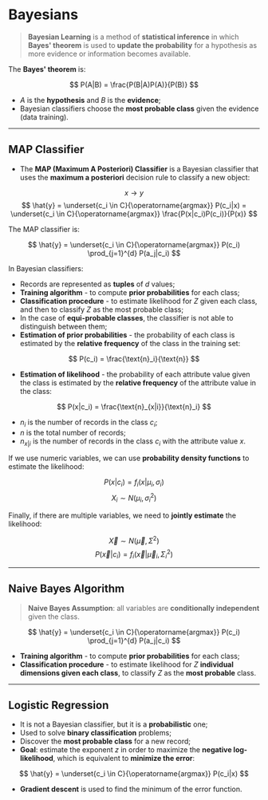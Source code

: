 # Bayesians

> **Bayesian Learning** is a method of **statistical inference** in which **Bayes' theorem** is used to **update the probability** for a hypothesis as more evidence or information becomes available.

The **Bayes' theorem** is:

$$
P(A|B) = \frac{P(B|A)P(A)}{P(B)}
$$

* $A$ is the **hypothesis** and $B$ is the **evidence**;
* Bayesian classifiers choose the **most probable class** given the evidence (data training).

---

## MAP Classifier

* The **MAP (Maximum A Posteriori) Classifier** is a Bayesian classifier that uses the **maximum a posteriori** decision rule to classify a new object:

$$
x \rightarrow y
$$
$$
\hat{y} = \underset{c_i \in C}{\operatorname{argmax}} P(c_i|x)
= \underset{c_i \in C}{\operatorname{argmax}} \frac{P(x|c_i)P(c_i)}{P(x)}
$$

The MAP classifier is:

$$
\hat{y} = \underset{c_i \in C}{\operatorname{argmax}} P(c_i) \prod_{j=1}^{d} P(a_j|c_i)
$$

In Bayesian classifiers:

* Records are represented as **tuples** of $d$ values;
* **Training algorithm** - to compute **prior probabilities** for each class;
* **Classification procedure** - to estimate likelihood for $Z$ given each class, and then to classify $Z$ as the most probable class;
* In the case of **equi-probable classes**, the classifier is not able to distinguish between them;
* **Estimation of prior probabilities** - the probability of each class is estimated by the **relative frequency** of the class in the training set:

$$
P(c_i) = \frac{\text{n}_i}{\text{n}}
$$

* **Estimation of likelihood** - the probability of each attribute value given the class is estimated by the **relative frequency** of the attribute value in the class:

$$
P(x|c_i) = \frac{\text{n}_{x|i}}{\text{n}_i}
$$

* $n_i$ is the number of records in the class $c_i$;
* $n$ is the total number of records;
* $n_{x|i}$ is the number of records in the class $c_i$ with the attribute value $x$.

If we use numeric variables, we can use **probability density functions** to estimate the likelihood:

$$
P(x|c_i) = f_i(x|\mu_i, \sigma_i)
$$
$$
X_i \sim N(\mu_i, \sigma_i^2)
$$

Finally, if there are multiple variables, we need to **jointly estimate** the likelihood:

$$
\vec{X} \sim N(\vec{\mu}, \Sigma^2)
$$
$$
P(\vec{x}|c_i) = f_i(\vec{x}|\vec{\mu}_i, \Sigma_i^2)
$$

---

## Naive Bayes Algorithm

> **Naive Bayes Assumption**: all variables are **conditionally independent** given the class.

$$
\hat{y} = \underset{c_i \in C}{\operatorname{argmax}} P(c_i) \prod_{j=1}^{d} P(a_j|c_i)
$$

* **Training algorithm** - to compute **prior probabilities** for each class;
* **Classification procedure** - to estimate likelihood for $Z$ **individual dimensions given each class**, to classify $Z$ as the **most probable** class.

---

## Logistic Regression

* It is not a Bayesian classifier, but it is a **probabilistic** one;
* Used to solve **binary classification** problems;
* Discover the **most probable class** for a new record;
* **Goal**: estimate the exponent $z$ in order to maximize the **negative log-likelihood**, which is equivalent to **minimize the error**:

$$
\hat{y} = \underset{c_i \in C}{\operatorname{argmax}} P(c_i|x)
$$

* **Gradient descent** is used to find the minimum of the error function.